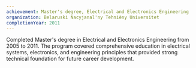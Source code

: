 ```yaml
---
achievement: Master's degree, Electrical and Electronics Engineering
organization: Belaruski Nacyjanal'ny Tehnièny Universitet
completionYear: 2011
---
```


Completed Master's degree in Electrical and Electronics Engineering from 2005 to 2011. The program covered comprehensive education in electrical systems, electronics, and engineering principles that provided strong technical foundation for future career development.
